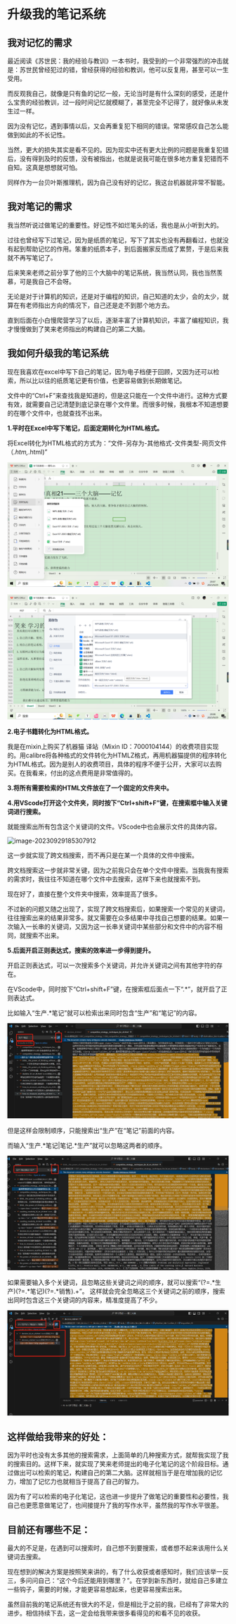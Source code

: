 # 升级我的笔记系统

## 我对记忆的需求

最近阅读《苏世民：我的经验与教训》一本书时，我受到的一个非常强烈的冲击就是：苏世民曾经犯过的错，曾经获得的经验和教训，他可以反复用，甚至可以一生受用。

而反观我自己，就像是只有鱼的记忆一般，无论当时是有什么深刻的感受，还是什么宝贵的经验教训，过一段时间记忆就模糊了，甚至完全不记得了，就好像从未发生过一样。

因为没有记忆，遇到事情以后，又会再重复犯下相同的错误。常常感叹自己怎么能做到如此的不长记性。

当然，更大的损失其实是看不见的。因为现实中还有更大比例的问题是我重复犯错后，没有得到及时的反馈，没有被指出，也就是说我可能在很多地方重复犯错而不自知。这真是想想就可怕。

同样作为一台贝叶斯推理机，因为自己没有好的记忆，我这台机器就非常不智能。



## 我对笔记的需求

我当然听说过做笔记的重要性。好记性不如烂笔头的话，我也是从小听到大的。

过往也曾经写下过笔记，因为是纸质的笔记，写下了其实也没有再翻看过，也就没有起到帮助记忆的作用。笨重的纸质本子，到后面搬家反而成了累赘，于是后来我就不再写笔记了。



后来笑来老师之前分享了他的三个大脑中的笔记系统，我当然认同，我也当然羡慕，可是我自己不会呀。

无论是对于计算机的知识，还是对于编程的知识，自己知道的太少，会的太少，就算在有老师指出方向的情况下，自己还是走不到那个地方去。

直到后面在小白慢爬营学习了以后，逐渐丰富了计算机知识，丰富了编程知识，我才慢慢做到了笑来老师指出的构建自己的第二大脑。



## 我如何升级我的笔记系统

现在我喜欢在excel中写下自己的笔记，因为电子档便于回顾，又因为还可以检索，所以比以往的纸质笔记更有价值，也更容易做到长期做笔记。

文件中的“Ctrl+F”来查找我是知道的，但是这只能在一个文件中进行。这种方式要有效，就需要自己记清楚到底记录在哪个文件里。而很多时候，我根本不知道想要的在哪个文件中，也就查找不出来。



**1.平时在Excel中写下笔记，后面定期转化为HTML格式。**

将Excel转化为HTML格式的方式为：“文件-另存为-其他格式-文件类型-网页文件（*.htm,*.html)”

![image-20230929200734435](https://raw.githubusercontent.com/xiong321123/images/master/image-20230929200734435.png)



![image-20230929200921878](https://raw.githubusercontent.com/xiong321123/images/master/image-20230929200921878.png)





**2.电子书籍转化为HTML格式。**

我是在mixin上购买了机器猫 译站（Mixin ID：7000104144）的收费项目实现的。用calibre将各种格式的文件转化为HTMLZ格式，再用机器猫提供的程序转化为HTML格式。因为是别人的收费项目，具体的程序不便于公开，大家可以去购买。在我看来，付出的这点费用是非常值得的。

**3.将所有需要检索的HTML文件放在了一个固定的文件夹中。**

**4.用VScode打开这个文件夹，同时按下“Ctrl+shift+F”键，在搜索框中输入关键词进行搜索。**

就能搜索出所有包含这个关键词的文件。VScode中也会展示文件的具体内容。

![image-20230929185307912](./../AppData/Roaming/Typora/typora-user-images/image-20230929185307912.png)



这一步就实现了跨文档搜索，而不再只是在某一个具体的文件中搜索。

跨文档搜索这一步就非常关键，因为之前我只会在单个文件中搜索。当我我有搜索的需求时，我往往不知道在哪个文件中去搜索，这样下来也就搜索不到。

现在好了，直接在整个文件夹中搜索，效率提高了很多。



不过新的问题又随之出现了，实现了跨文档搜索后，如果搜索一个常见的关键词，往往搜索出来的结果非常多。就又需要在众多结果中寻找自己想要的结果。如果一次输入一长串的关键词，又因为这一长串关键词中某些部分和文件中的内容不相同，就搜索不出来。



**5.后面开启正则表达式，搜索的效率进一步得到提升。**

开启正则表达式，可以一次搜索多个关键词，并允许关键词之间有其他字符的存在。

在VScode中，同时按下“Ctrl+shift+F”键，在搜索框后面点一下“.*”，就开启了正则表达式。

比如输入“生产.*笔记”就可以检索出来同时包含“生产”和“笔记”的内容。

![image-20230929202206475](https://raw.githubusercontent.com/xiong321123/images/master/image-20230929202206475.png)

但是这样会限制顺序，只能搜索出“生产”在“笔记”前面的内容。



而输入“生产.*笔记|笔记.*生产”就可以忽略这两者的顺序。

![image-20230929193749652](https://raw.githubusercontent.com/xiong321123/images/master/image-20230929193749652.png)

如果需要输入多个关键词，且忽略这些关键词之间的顺序，就可以搜索“(?=.*生产)(?=.*笔记)(?=.*销售).+”。 这样就会完全忽略这三个关键词之前的顺序，搜索出同时包含这三个关键词的内容来，精准度提高了不少。

![image-20230929194558351](https://raw.githubusercontent.com/xiong321123/images/master/image-20230929194558351.png)



## 这样做给我带来的好处：

因为平时也没有太多其他的搜索需求，上面简单的几种搜索方式，就帮我实现了我的搜索目的。这样下来，就实现了笑来老师提出的电子化笔记的这个阶段目标。通过做出可以检索的笔记，构建自己的第二大脑。这样就相当于是在增加我的记忆力，增加了记忆力也就相当于提高了自己的智力。

因为有了可以检索的电子化笔记，这也进一步提升了做笔记的重要性和必要性，我自己也更愿意做笔记了，也间接提升了我的写作水平，虽然我的写作水平很差。





## 目前还有哪些不足：

最大的不足是，在遇到可以搜索时，自己想不到要搜索，或者想不起来该用什么关键词去搜索。

现在想到的解决方案是按照笑来讲的，有了什么收获或者感知时，我们应该举一反三，多问问自己：“这个今后还能用到哪里？”。在学到新东西时，就给自己多建立一些钩子，需要的时候，才能更容易想起来，也更容易搜索出来。



虽然目前我的笔记系统还有很大的不足，但是相比于之前的我，已经有了非常大的进步。相信持续下去，这一定会给我带来很多看得见的和看不见的收获。

















